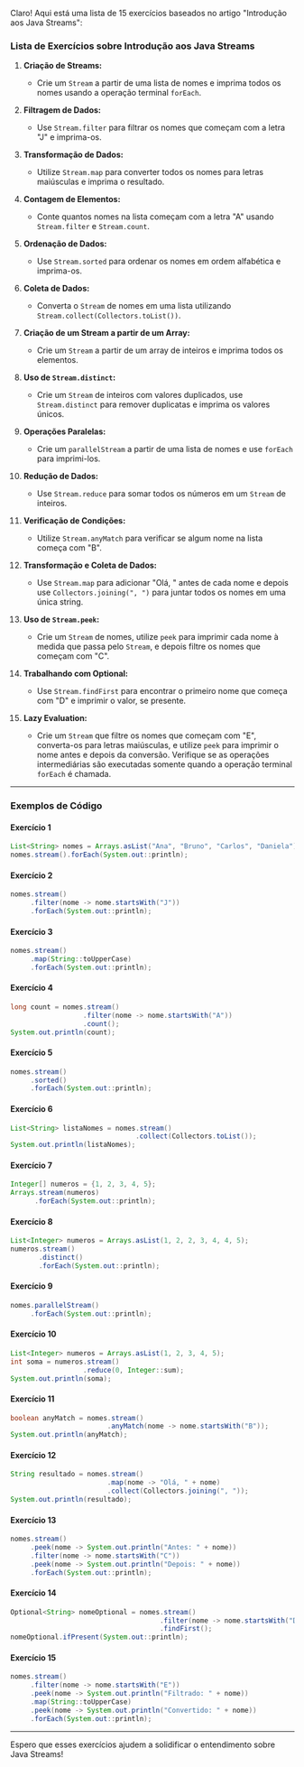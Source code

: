 Claro! Aqui está uma lista de 15 exercícios baseados no artigo "Introdução aos Java Streams":

### Lista de Exercícios sobre Introdução aos Java Streams

1. **Criação de Streams:**
    - Crie um `Stream` a partir de uma lista de nomes e imprima todos os nomes usando a operação terminal `forEach`.

2. **Filtragem de Dados:**
    - Use `Stream.filter` para filtrar os nomes que começam com a letra "J" e imprima-os.

3. **Transformação de Dados:**
    - Utilize `Stream.map` para converter todos os nomes para letras maiúsculas e imprima o resultado.

4. **Contagem de Elementos:**
    - Conte quantos nomes na lista começam com a letra "A" usando `Stream.filter` e `Stream.count`.

5. **Ordenação de Dados:**
    - Use `Stream.sorted` para ordenar os nomes em ordem alfabética e imprima-os.

6. **Coleta de Dados:**
    - Converta o `Stream` de nomes em uma lista utilizando `Stream.collect(Collectors.toList())`.

7. **Criação de um Stream a partir de um Array:**
    - Crie um `Stream` a partir de um array de inteiros e imprima todos os elementos.

8. **Uso de `Stream.distinct`:**
    - Crie um `Stream` de inteiros com valores duplicados, use `Stream.distinct` para remover duplicatas e imprima os valores únicos.

9. **Operações Paralelas:**
    - Crie um `parallelStream` a partir de uma lista de nomes e use `forEach` para imprimi-los.

10. **Redução de Dados:**
    - Use `Stream.reduce` para somar todos os números em um `Stream` de inteiros.

11. **Verificação de Condições:**
    - Utilize `Stream.anyMatch` para verificar se algum nome na lista começa com "B".

12. **Transformação e Coleta de Dados:**
    - Use `Stream.map` para adicionar "Olá, " antes de cada nome e depois use `Collectors.joining(", ")` para juntar todos os nomes em uma única string.

13. **Uso de `Stream.peek`:**
    - Crie um `Stream` de nomes, utilize `peek` para imprimir cada nome à medida que passa pelo `Stream`, e depois filtre os nomes que começam com "C".

14. **Trabalhando com Optional:**
    - Use `Stream.findFirst` para encontrar o primeiro nome que começa com "D" e imprimir o valor, se presente.

15. **Lazy Evaluation:**
    - Crie um `Stream` que filtre os nomes que começam com "E", converta-os para letras maiúsculas, e utilize `peek` para imprimir o nome antes e depois da conversão. Verifique se as operações intermediárias são executadas somente quando a operação terminal `forEach` é chamada.

---

### Exemplos de Código

#### Exercício 1
```java
List<String> nomes = Arrays.asList("Ana", "Bruno", "Carlos", "Daniela");
nomes.stream().forEach(System.out::println);
```

#### Exercício 2
```java
nomes.stream()
     .filter(nome -> nome.startsWith("J"))
     .forEach(System.out::println);
```

#### Exercício 3
```java
nomes.stream()
     .map(String::toUpperCase)
     .forEach(System.out::println);
```

#### Exercício 4
```java
long count = nomes.stream()
                  .filter(nome -> nome.startsWith("A"))
                  .count();
System.out.println(count);
```

#### Exercício 5
```java
nomes.stream()
     .sorted()
     .forEach(System.out::println);
```

#### Exercício 6
```java
List<String> listaNomes = nomes.stream()
                               .collect(Collectors.toList());
System.out.println(listaNomes);
```

#### Exercício 7
```java
Integer[] numeros = {1, 2, 3, 4, 5};
Arrays.stream(numeros)
      .forEach(System.out::println);
```

#### Exercício 8
```java
List<Integer> numeros = Arrays.asList(1, 2, 2, 3, 4, 4, 5);
numeros.stream()
       .distinct()
       .forEach(System.out::println);
```

#### Exercício 9
```java
nomes.parallelStream()
     .forEach(System.out::println);
```

#### Exercício 10
```java
List<Integer> numeros = Arrays.asList(1, 2, 3, 4, 5);
int soma = numeros.stream()
                  .reduce(0, Integer::sum);
System.out.println(soma);
```

#### Exercício 11
```java
boolean anyMatch = nomes.stream()
                        .anyMatch(nome -> nome.startsWith("B"));
System.out.println(anyMatch);
```

#### Exercício 12
```java
String resultado = nomes.stream()
                        .map(nome -> "Olá, " + nome)
                        .collect(Collectors.joining(", "));
System.out.println(resultado);
```

#### Exercício 13
```java
nomes.stream()
     .peek(nome -> System.out.println("Antes: " + nome))
     .filter(nome -> nome.startsWith("C"))
     .peek(nome -> System.out.println("Depois: " + nome))
     .forEach(System.out::println);
```

#### Exercício 14
```java
Optional<String> nomeOptional = nomes.stream()
                                     .filter(nome -> nome.startsWith("D"))
                                     .findFirst();
nomeOptional.ifPresent(System.out::println);
```

#### Exercício 15
```java
nomes.stream()
     .filter(nome -> nome.startsWith("E"))
     .peek(nome -> System.out.println("Filtrado: " + nome))
     .map(String::toUpperCase)
     .peek(nome -> System.out.println("Convertido: " + nome))
     .forEach(System.out::println);
```

---

Espero que esses exercícios ajudem a solidificar o entendimento sobre Java Streams!